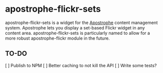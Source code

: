 # apostrophe-flickr-sets

apostrophe-flickr-sets is a widget for the [Apostrophe](http://github.com/punkave/apostrophe) content management system. Apostrophe lets you display a set-based Flickr widget in any content area. apostrophe-flickr-sets is particularly named to allow for a more robust apostrophe-flickr module in the future.

## TO-DO
[ ] Publish to NPM
[ ] Better caching to not kill the API
[ ] Write some tests?
